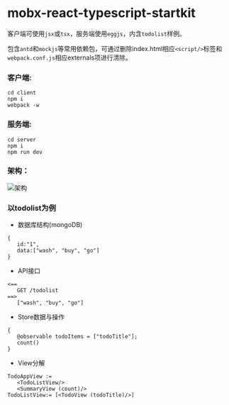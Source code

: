 # mobx-react-typescript-startkit

客户端可使用`jsx`或`tsx`，服务端使用`eggjs`，内含`todolist`样例。  

包含`antd`和`mockjs`等常用依赖包，可通过删除index.html相应`<script/>`标签和`webpack.conf.js`相应externals项进行清除。

### 客户端:

```
cd client
npm i 
webpack -w
```

### 服务端:
```
cd server
npm i
npm run dev
```
### 架构：

![架构](https://github.com/fangj/mobx-react-typescript-startkit/raw/master/doc/parts.png)

### 以todolist为例
* 数据库结构(mongoDB)
```
{
   id:"1",
   data:["wash", "buy", "go"]
}
```
* API接口
```
<==
   GET /todolist
==>
   ["wash", "buy", "go"]
```
* Store数据与操作
```
{
   @observable todoItems = ["todoTitle"];
   count()
}
```

* View分解
```
TodoAppView := 
   <TodoListView/>
   <SummaryView (count)/>
TodoListView:= [<TodoView (todoTitle)/>]
```
